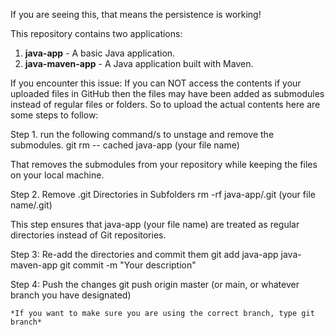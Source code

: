 If you are seeing this, that means the persistence is working!


This repository contains two applications:

1. **java-app** - A basic Java application.
2. **java-maven-app** - A Java application built with Maven.

If you encounter this issue: If you can NOT access the contents if your uploaded files in GitHub then the files may have been added as submodules instead of regular files or folders. So to upload the actual contents here are some steps to follow:

Step 1. run the following command/s to unstage and remove the submodules.
	git rm -- cached java-app (your file name)

That removes the submodules from your repository while keeping the files on your local machine.

Step 2. Remove .git Directories in Subfolders
	rm -rf java-app/.git (your file name/.git)

This step ensures that java-app (your file name) are treated as regular directories instead of Git repositories.

Step 3: Re-add the directories and commit them
	git add java-app java-maven-app
	git commit -m "Your description"

Step 4: Push the changes
	git push origin master (or main, or whatever branch you have designated)

	*If you want to make sure you are using the correct branch, type git branch*

